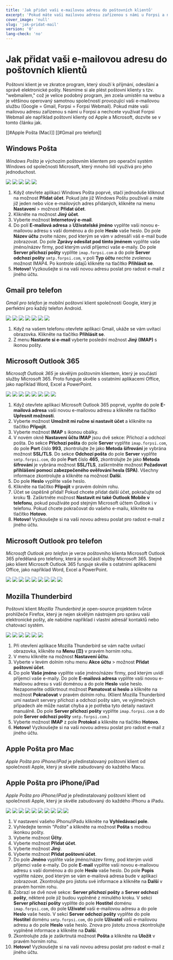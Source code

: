 ```yaml
---
title: 'Jak přidat vaši e-mailovou adresu do poštovních klientů'
excerpt: 'Pokud máte vaši mailovou adresu zařízenou s námi u Forpsi a nechcete využívat Forpsi Webmail ale například poštovní klienty od Apple a Microsoft, dozvíte se v tomto článku jak.'
cover_image: 'null'
slug: 'jak-pridat-mail'
version: '0'
lang-check: 'no'
---
```


# Jak přidat vaši e-mailovou adresu do poštovních klientů
Poštovní klient je ve zkratce program, který slouží k příjmání, odesílání a správě elektronické pošty. Nesmíme si ale plést poštovní klienty s tzv. "webmailem," což je velice podobný program, jen zcela umístěn na webu a je většinou operovaný samotnou společností provozující vaši e-mailovou službu (Google = Gmail, Forpsi = Forpsi Webmail). Pokud máte vaši mailovou adresu zařízenou s námi u Forpsi a nechcete využívat Forpsi Webmail ale například poštovní klienty od Apple a Microsoft, dozvíte se v tomto článku jak.

[[#Apple Pošta (Mac)]] 
[[#Gmail pro telefon]]

## Windows Pošta
*Windows Pošta* je výchozím poštovním klientem pro operační systém Windows od společnosti Microsoft, který mnoho lidí využívá pro jeho jednoduchost.

<img src="https://src.studiodenali.cz/jak-pridat-mail/windows-mail/1.png">
<img src="https://src.studiodenali.cz/jak-pridat-mail/windows-mail/2.png">
<img src="https://src.studiodenali.cz/jak-pridat-mail/windows-mail/3.png">
<img src="https://src.studiodenali.cz/jak-pridat-mail/windows-mail/4.png">
<img src="https://src.studiodenali.cz/jak-pridat-mail/windows-mail/5.png">

1) Když otevřete aplikaci Windows Pošta poprvé, stačí jednoduše kliknout na možnost **Přidat účet**. Pokud jste již Windows Poštu používali a máte již jeden nebo více e-mailových adres přidaných, klikněte na´menu **Nastavení** > možnost **Přidat účet**.
2) Klikněte na možnost **Jiný účet**.
3) Vyberte možnost **Internetový e-mail**.
4) Do polí **E-mailová adresa** a **Uživatelské jméno** vyplňte vaši novou e-mailovou adresu s vaší doménou a do pole **Heslo** vaše heslo. Do pole **Název účtu** zvolte název, pod kterým se vám v adresáři váš e-mail bude zobrazovat. Do pole **Zprávy odesílat pod tímto jménem** vyplňte vaše jméno/název firmy, pod kterým uvidí příjemci vaše e-maily. Do pole **Server příchozí pošty** vyplňte `imap.forpsi.com` a do pole **Server odchozí pošty** `smtp.forpsi.com`, v poli **Typ účtu** nechte zvolenou možnost IMAP4. Po kontrole údajů klikněte na tlačítko **Přihlásit se**.
5) **Hotovo!** Vyzkoušejte si na vaši novou adresu poslat pro radost e-mail z jiného účtu.

## Gmail pro telefon
*Gmail pro telefon* je mobilní poštovní klient společnosti Google, který je perfektní pro každý telefon Android.

<img src="https://src.studiodenali.cz/jak-pridat-mail/gmail/1.png">
<img src="https://src.studiodenali.cz/jak-pridat-mail/gmail/2.png">
<img src="https://src.studiodenali.cz/jak-pridat-mail/gmail/3.png">
<img src="https://src.studiodenali.cz/jak-pridat-mail/gmail/4.png">
<img src="https://src.studiodenali.cz/jak-pridat-mail/gmail/5.png">
<img src="https://src.studiodenali.cz/jak-pridat-mail/gmail/6.png">
<img src="https://src.studiodenali.cz/jak-pridat-mail/gmail/7.png">

1) Když na vašem telefonu otevřete aplikaci Gmail, ukáže se vám uvítací obrazovka. Klikněte na tlačítko **Přihlásit se**.
2) Z menu **Nastavte si e-mail** vyberte poslední možnost **Jiný (IMAP)** s ikonou pošty.

## Microsoft Outlook 365
*Microsoft Outlook 365* je skvělým poštovním klientem, který je součástí služby Microsoft 365. Proto funguje skvěle s ostatními aplikacemi Office, jako například Word, Excel a PowerPoint.

<img src="https://src.studiodenali.cz/jak-pridat-mail/outlook/1.png">
<img src="https://src.studiodenali.cz/jak-pridat-mail/outlook/2.png">
<img src="https://src.studiodenali.cz/jak-pridat-mail/outlook/3.png">
<img src="https://src.studiodenali.cz/jak-pridat-mail/outlook/4.png">
<img src="https://src.studiodenali.cz/jak-pridat-mail/outlook/5.png">
<img src="https://src.studiodenali.cz/jak-pridat-mail/outlook/6.png">
<img src="https://src.studiodenali.cz/jak-pridat-mail/outlook/7.png">
<img src="https://src.studiodenali.cz/jak-pridat-mail/outlook/8.png">

1) Když otevřete aplikaci Microsoft Outlook 365 poprvé, vypňte do pole **E-mailová adresa** vaši novou e-mailovou adresu a klikněte na tlačítko **Upřesnit možnosti**.
2) Vyberte možnost **Umožnit mi ručne si nastavit účet** a klikněte na tlačítko **Připojit**.
3) Vyberte možnost **IMAP** s ikonou obálky.
4) V novém okně **Nastavení ůčtu IMAP** jsou dvě sekce: Příchozí a odchozí pošta. Do sekce **Příchozí pošta** do pole **Server** vyplňte `imap.forpsi.com`, do pole **Port** číslo **993**, zkontrolujte že jako **Metoda šifrování** je vybrána možnost **SSL/TLS**. Do sekce **Odchozí pošta** do pole **Server** vyplňte `smtp.forpsi.com`, do pole **Port** číslo **465**, zkontrolujte že jako **Metoda šifrování** je vybrána možnost **SSL/TLS**, zaškrntněte možnost **Požadovat přihlášení pomocí zabezpečeného ověřování hesla (SPA)**. Všechny informace zkontrolujte a klikněte na možnost **Další**.
5) Do pole **Heslo** vyplňte vaše heslo.
6) Klikněte na tlačítko **Připojit** v pravém dolním rohu.
7) Účet se úspěšně přidal! Pokud chcete přidat další účet, pokračujte od kroku **1)**. Zaškrtněte možnost **Nastavit mi také Outlook Mobile v telefonu**, pokud používáte pod stejným Microsoft účtem Outlook i v telefonu. Pokud chcete pokračovat do vašeho e-mailu, klikněte na tlačítko **Hotovo**.
8) **Hotovo!** Vyzkoušejte si na vaši novou adresu poslat pro radost e-mail z jiného účtu.

## Microsoft Outlook pro telefon
*Microsoft Outlook pro telefon* je verze poštovního klienta Microsoft Outlook 365 předělaná pro telefony, která je součástí služby Microsoft 365. Stejně jako klient Microsoft Outlook 365 funguje skvěle s ostatními aplikacemi Office, jako například Word, Excel a PowerPoint.

<img src="https://src.studiodenali.cz/jak-pridat-mail/outlook-mobil/1.png">
<img src="https://src.studiodenali.cz/jak-pridat-mail/outlook-mobil/2.png">
<img src="https://src.studiodenali.cz/jak-pridat-mail/outlook-mobil/3.1.png">
<img src="https://src.studiodenali.cz/jak-pridat-mail/outlook-mobil/3.2.png">
<img src="https://src.studiodenali.cz/jak-pridat-mail/outlook-mobil/4.png">
<img src="https://src.studiodenali.cz/jak-pridat-mail/outlook-mobil/5.png">
<img src="https://src.studiodenali.cz/jak-pridat-mail/outlook-mobil/6.png">
<img src="https://src.studiodenali.cz/jak-pridat-mail/outlook-mobil/7.png">
<img src="https://src.studiodenali.cz/jak-pridat-mail/outlook-mobil/8.png">

## Mozilla Thunderbird
Poštovní klient *Mozilla Thunderbird* je open-source projektem tvůrce prohlížeče Firefox, který je nejen skvělým nástrojem pro správu vaší elektronické pošty, ale nabídne například i vlastní adresář kontaktů nebo chatovací systém.

<img src="https://src.studiodenali.cz/jak-pridat-mail/thunderbird/1.png">
<img src="https://src.studiodenali.cz/jak-pridat-mail/thunderbird/2.png">
<img src="https://src.studiodenali.cz/jak-pridat-mail/thunderbird/3.png">
<img src="https://src.studiodenali.cz/jak-pridat-mail/thunderbird/4.png">
<img src="https://src.studiodenali.cz/jak-pridat-mail/thunderbird/5.png">
<img src="https://src.studiodenali.cz/jak-pridat-mail/thunderbird/6.png">

1) Při otevření aplikace Mozilla Thunderbird se vám načte uvítací obrazovka, klikněte na **Menu (&#9776;)** v pravém horním rohu.
2) V menu klikněte na možnost **Nastavení ůčtu**.
3) Vyberte v levém dolním rohu menu **Akce účtu** > možnost **Přidat poštovní účet**.
4) Do pole **Vaše jméno** vyplňte vaše jméno/název firmy, pod kterým uvidí příjemci vaše e-maily. Do pole **E-mailová adresa** vyplňte vaši novou e-mailovou adresu s vaší doménou a do pole **Heslo** vaše heslo. Nezapomeňte odškrtnout možnost **Pamatovat si heslo** a klikněte na možnost **Pokračovat** v pravém dolním rohu. (Klient Mozilla Thunderbird umí nastavit servery příchozi a odchozí pošty sám, ve vyjímečných případech ale může nastat chyba a je potřeba tyto detaily nastavit manuálně. Do pole **Server příchozí pošty** vyplňte `imap.forpsi.com` a do pole **Server odchozí pošty** `smtp.forpsi.com`.)
5) Vyberte možnost **IMAP** z pole **Protokol** a klikněte na tlačítko **Hotovo**.
6) **Hotovo!** Vyzkoušejte si na vaši novou adresu poslat pro radost e-mail z jiného účtu.

## Apple Pošta pro Mac
*Apple Pošta pro iPhone/iPad* je předinstalovaný poštovní klient od společnosti Apple, který je skvěle zabudovaný do každého Macu.

## Apple Pošta pro iPhone/iPad
*Apple Pošta pro iPhone/iPad* je předinstalovaný poštovní klient od společnosti Apple, který je skvěle zabudovaný do každého iPhonu a iPadu.

<img src="https://src.studiodenali.cz/jak-pridat-mail/ios-mail/1.png">
<img src="https://src.studiodenali.cz/jak-pridat-mail/ios-mail/2.png">
<img src="https://src.studiodenali.cz/jak-pridat-mail/ios-mail/3.png">
<img src="https://src.studiodenali.cz/jak-pridat-mail/ios-mail/4.png">
<img src="https://src.studiodenali.cz/jak-pridat-mail/ios-mail/5.png">
<img src="https://src.studiodenali.cz/jak-pridat-mail/ios-mail/6.png">
<img src="https://src.studiodenali.cz/jak-pridat-mail/ios-mail/7.png">
<img src="https://src.studiodenali.cz/jak-pridat-mail/ios-mail/8.png">
<img src="https://src.studiodenali.cz/jak-pridat-mail/ios-mail/9.png">
<img src="https://src.studiodenali.cz/jak-pridat-mail/ios-mail/10.png">

1) V nastavení vašeho iPhonu/iPadu klikněte na **Vyhledávací pole**.
2) Vyhledejte termín *"Pošta"* a klikněte na možnost **Pošta** s modrou ikonkou pošty.
3) Vyberte možnost **Účty**.
4) Vyberte možnost **Přidat účet**.
5) Vyberte možnost **Jiný**.
6) Vyberte možnost **Přidat poštovní účet**.
7) Do pole **Jméno** vyplňte vaše jméno/název firmy, pod kterým uvidí příjemci vaše e-maily. Do pole **E-mail** vyplňte vaši novou e-mailovou adresu s vaší doménou a do pole **Heslo** vaše heslo. Do pole **Popis** vyplňte název, pod kterým se vám e-mailová adresa bude v aplikaci zobrazovat. Zkontrolujte pro jistotu své informace a klikněte na **Další** v pravém horním rohu.
8) Zobrazí se dvě nové sekce: **Server příchozí pošty** a **Server odchozí pošty**, některé pole již budou vyplněné z minulého kroku. V sekci **Server příchozí pošty** vyplňte do pole **Hostitel** doménu `imap.forpsi.com`, do pole **Uživatel** vaši e-mailovou adresu a do pole **Heslo** vaše heslo. V sekci **Server odchozí pošty** vyplňte do pole **Hostitel** doménu `smtp.forpsi.com`, do pole **Uživatel** vaši e-mailovou adresu a do pole **Heslo** vaše heslo. Znova pro jistotu znova zkontrolujte vyplněné informace a klikněte na **Další**.
9) Zkontrolujte zda je zaškrtnutá možnost **Pošta** a klikněte na **Uložit** v pravém horním rohu.
10) **Hotovo!** Vyzkoušejte si na vaši novou adresu poslat pro radost e-mail z jiného účtu.